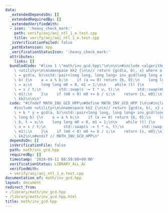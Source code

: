 ```yaml
---
data:
  _extendedDependsOn: []
  _extendedRequiredBy: []
  _extendedVerifiedWith:
  - icon: ':heavy_check_mark:'
    path: verify/aoj/aoj_ntl_1_e.test.cpp
    title: verify/aoj/aoj_ntl_1_e.test.cpp
  _isVerificationFailed: false
  _pathExtension: hpp
  _verificationStatusIcon: ':heavy_check_mark:'
  attributes:
    links: []
  bundledCode: "#line 1 \"math/inv_gcd.hpp\"\n\n\n\n#include <algorithm>\n#include\
    \ <utility>\n\nnamespace kk2 {\n\n// return {gcd(a, b), x} where a * x + b * y\
    \ = gcd(a, b)\nstd::pair<long long, long long> inv_gcd(long long a, long long\
    \ b) {\n    a = a % b;\n    if (a == 0) return {b, 0};\n    long long s = b, t\
    \ = a;\n    long long m0 = 0, m1 = 1;\n\n    while (t) {\n        long long u\
    \ = s / t;\n        std::swap(s -= t * u, t);\n        std::swap(m0 -= u * m1,\
    \ m1);\n    }\n    if (m0 < 0) m0 += b / s;\n    return {s, m0};\n}\n\n} // namespace\
    \ kk2\n\n\n"
  code: "#ifndef MATH_INV_GCD_HPP\n#define MATH_INV_GCD_HPP 1\n\n#include <algorithm>\n\
    #include <utility>\n\nnamespace kk2 {\n\n// return {gcd(a, b), x} where a * x\
    \ + b * y = gcd(a, b)\nstd::pair<long long, long long> inv_gcd(long long a, long\
    \ long b) {\n    a = a % b;\n    if (a == 0) return {b, 0};\n    long long s =\
    \ b, t = a;\n    long long m0 = 0, m1 = 1;\n\n    while (t) {\n        long long\
    \ u = s / t;\n        std::swap(s -= t * u, t);\n        std::swap(m0 -= u * m1,\
    \ m1);\n    }\n    if (m0 < 0) m0 += b / s;\n    return {s, m0};\n}\n\n} // namespace\
    \ kk2\n\n#endif // MATH_INV_GCD_HPP\n"
  dependsOn: []
  isVerificationFile: false
  path: math/inv_gcd.hpp
  requiredBy: []
  timestamp: '2024-09-11 08:59:08+09:00'
  verificationStatus: LIBRARY_ALL_AC
  verifiedWith:
  - verify/aoj/aoj_ntl_1_e.test.cpp
documentation_of: math/inv_gcd.hpp
layout: document
redirect_from:
- /library/math/inv_gcd.hpp
- /library/math/inv_gcd.hpp.html
title: math/inv_gcd.hpp
---
```

